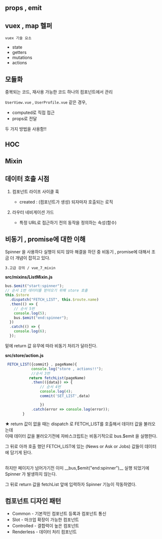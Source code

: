 ## props , emit

## vuex , map 헬퍼

`vuex 기술 요소`

- state
- getters
- mutations
- actions

## 모듈화

중복되는 코드, 재사용 가능한 코드
하나의 컴포넌트에서 관리 <br/>

`UserView.vue` , `UserProfile.vue` 같은 경우, <br/>

- computed로 직접 접근
- props로 전달

두 가지 방법을 사용함!!

## HOC

## Mixin

## 데이터 호출 시점

1. 컴포넌트 라이프 사이클 훅

   - created : (컴포넌트가 생성) 되자마자 호출되는 로직

2. 라우터 네비게이션 가드
   - 특정 URL로 접근하기 전의 동작을 정의하는 속성(함수)

## 비동기 , promise에 대한 이해

Spinner 을 사용하다 실행이 되지 않아 해결을 하던 중
비동기 , promise에 대해서 조금 더 개념이 잡히고 있다.

`3.고급 강의 / vue_7_mixin `
<br/>

**src/mixins/ListMixin.js**

```javascript
bus.$emit("start:spinner");
// 순서 1번 데이터를 받아오기 위해 store 호출
this.$store
  .dispatch("FETCH_LIST", this.$route.name)
  .then(() => {
    // 순서 5번
    console.log(5);
    bus.$emit("end:spinner");
  })
  .catch(() => {
    console.log(6);
  });
```

밑에 return 값 유무에 따라 비동기 처리가 달라진다.

**src/store/action.js**

```javascript
 FETCH_LIST({commit} , pageName){
            console.log("store , actions!!");
            //순서 3번
           return fetchList(pageName)
            .then(({data}) => {
                // 순서 4번
                console.log(4);
                commit('SET_LIST',data)

                })
            .catch(error => console.log(error));
        }

```

★
return 값이 없을 때는 dispatch 로 FETCH_LIST를 호출해서 데이터 값을 불러오는데 <br/>
이때 데이터 값을 불러오기전에 자바스크립트는 비동기적으로 bus.$emit 을 실행한다.

그 뒤로 아까 호출 했던 FETCH_LIST에 있는 (News or Ask or Jobs) 값들이
데이터에 담기게 된다.

<br/>
하지만 페이지가 넘어가기전 이미 __bus,$emit("end:spinner")__ 실행 되었기에
Spinner 가 발생하지 않는다. <br/>

그 뒤로 return 값을 fetchList 앞에 입력하자 Spinner 기능이 작동하였다.

## 컴포넌트 디자인 패턴

- Common - 기본적인 컴포넌트 등록과 컴포넌트 통신
- Slot - 마크업 확장이 가능한 컴포넌트
- Controlled - 결합력이 높은 컴포넌트
- Renderless - 데이터 처리 컴포넌트
